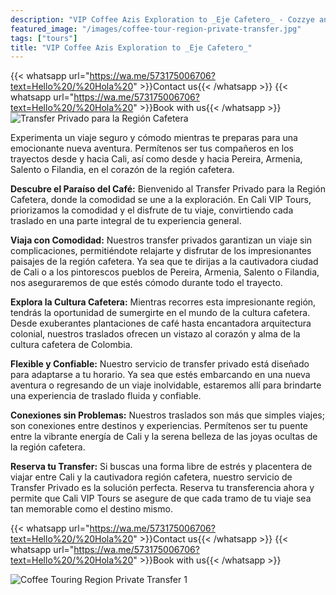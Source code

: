 ```yaml
---
description: "VIP Coffee Azis Exploration to _Eje Cafetero_ - Cozzye and Spectacular"
featured_image: "/images/coffee-tour-region-private-transfer.jpg"
tags: ["tours"]
title: "VIP Coffee Azis Exploration to _Eje Cafetero_"
---
```


{{< whatsapp url="https://wa.me/573175006706?text=Hello%20/%20Hola%20" >}}Contact us{{< /whatsapp >}}
{{< whatsapp url="https://wa.me/573175006706?text=Hello%20/%20Hola%20" >}}Book with us{{< /whatsapp >}}
![Transfer Privado para la Región Cafetera](/images/coffee-region-private-transfer.jpg)

Experimenta un viaje seguro y cómodo mientras te preparas para una emocionante nueva aventura. Permítenos ser tus compañeros en los trayectos desde y hacia Cali, así como desde y hacia Pereira, Armenia, Salento o Filandia, en el corazón de la región cafetera.

**Descubre el Paraíso del Café:** Bienvenido al Transfer Privado para la Región Cafetera, donde la comodidad se une a la exploración. En Cali VIP Tours, priorizamos la comodidad y el disfrute de tu viaje, convirtiendo cada traslado en una parte integral de tu experiencia general.

**Viaja con Comodidad:** Nuestros transfer privados garantizan un viaje sin complicaciones, permitiéndote relajarte y disfrutar de los impresionantes paisajes de la región cafetera. Ya sea que te dirijas a la cautivadora ciudad de Cali o a los pintorescos pueblos de Pereira, Armenia, Salento o Filandia, nos aseguraremos de que estés cómodo durante todo el trayecto.

**Explora la Cultura Cafetera:** Mientras recorres esta impresionante región, tendrás la oportunidad de sumergirte en el mundo de la cultura cafetera. Desde exuberantes plantaciones de café hasta encantadora arquitectura colonial, nuestros traslados ofrecen un vistazo al corazón y alma de la cultura cafetera de Colombia.

**Flexible y Confiable:** Nuestro servicio de transfer privado está diseñado para adaptarse a tu horario. Ya sea que estés embarcando en una nueva aventura o regresando de un viaje inolvidable, estaremos allí para brindarte una experiencia de traslado fluida y confiable.

**Conexiones sin Problemas:** Nuestros traslados son más que simples viajes; son conexiones entre destinos y experiencias. Permítenos ser tu puente entre la vibrante energía de Cali y la serena belleza de las joyas ocultas de la región cafetera.

**Reserva tu Transfer:** Si buscas una forma libre de estrés y placentera de viajar entre Cali y la cautivadora región cafetera, nuestro servicio de Transfer Privado es la solución perfecta. Reserva tu transferencia ahora y permite que Cali VIP Tours se asegure de que cada tramo de tu viaje sea tan memorable como el destino mismo.

{{< whatsapp url="https://wa.me/573175006706?text=Hello%20/%20Hola%20" >}}Contact us{{< /whatsapp >}}
{{< whatsapp url="https://wa.me/573175006706?text=Hello%20/%20Hola%20" >}}Book with us{{< /whatsapp >}}

![Coffee Touring Region Private Transfer 1](/images/coffee-region-private-transfer.jpg)
